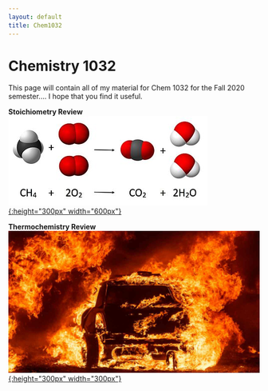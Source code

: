 ```yaml
---
layout: default
title: Chem1032
---
```

# Chemistry 1032
This page will contain all of my material for Chem 1032 for the Fall 2020 semester.... I hope that you find it useful.

**Stoichiometry Review**
[![stoichiometry](/images/stoichiometry_review.jpg){:height="300px" width="600px"}](Chem_1032_Stoichiometry_review.pdf)

**Thermochemistry Review**
[![thermochem](/images/thermochem.jpg){:height="300px" width="300px"}](Chem_1032_Thermochem_Review.pdf)
